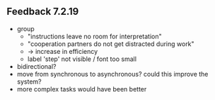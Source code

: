## Feedback 7.2.19

* group
  * "instructions leave no room for interpretation"
  * "cooperation partners do not get distracted during work"
  * -> increase in efficiency
  * label 'step' not visible / font too small
* bidirectional?
* move from synchronous to asynchronous? could this improve the system?
* more complex tasks would have been better
